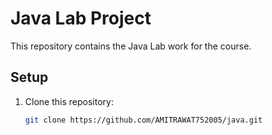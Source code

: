 # Java Lab Project

This repository contains the Java Lab work for the course.

## Setup

1. Clone this repository: 
   ```bash
   git clone https://github.com/AMITRAWAT752005/java.git
